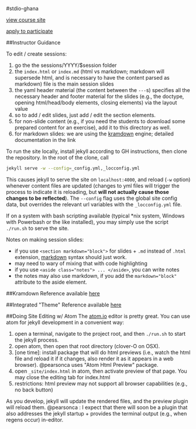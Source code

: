 #stdio-ghana

[view course site](http://pearsonca.github.io/stdio-ghana/)

[apply to participate](http://goo.gl/d68nbg)

##Instructor Guidance

To edit / create sessions:
 1. go the the sessions/YYYY/$session folder
 2. the `index.html` or `index.md` (html vs markdown; markdown will supersede
html, and is necessary to have the content parsed as markdown) file is the
main session slides
 3. the yaml header material (the content between the `---`s) specifies all the
necessary header and footer material for the slides (e.g., the doctype, opening
html/head/body elements, closing elements) via the layout value
 4. so to add / edit slides, just add / edit the section elements.
 5. for non-slide content (e.g., if you need the students to download some
prepared content for an exercise), add it to this directory as well.
 6. for markdown slides: we are using the [kramdown](http://kramdown.gettalong.org/syntax.html) engine; detailed documentation in the link

To run the site locally, install jekyll according to GH instructions, then clone
the repository.  In the root of the clone, call

``` bash
jekyll serve -w --config=_config.yml,_locconfig.yml
```

This causes jekyll to serve the site on `localhost:4000`, and reload (`-w` option) whenever
content files are updated (changes to yml files will trigger the process to
indicate it is reloading, but **will not actually cause those changes to be reflected**).
The `--config` flag uses the global site config data, but overrides the relevant
url variables with the `_locconfig.yml` file.

If on a system with bash scripting available (typical *nix system, Windows with
Powerbash or the like installed), you may simply use the script `./run.sh` to
serve the site.

Notes on making session slides:
- if you use `<section markdown="block">` for slides + `.md` instead of `.html`
extension, [markdown](https://github.com/adam-p/markdown-here/wiki/Markdown-Cheatsheet) syntax should just work.
- may need to wary of mixing that with code highlighting
- if you use `<aside class="notes"> ... </aside>`, you can write notes
- the notes may also use markdown, if you add the `markdown="block"` attribute
to the aside element.

##Kramdown Reference
available [here](http://kramdown.gettalong.org/syntax.html)

##Integrated "Theme" Reference
available [here](http://www.ece.rutgers.edu/~marsic/books/SE/projects/Restaurant/RestaurantAutomation.pdf)

##Doing Site Editing w/ Atom
The [atom.io](http://atom.io) editor is pretty great.  You can use atom for jekyll
development in a convenient way:

1. open a terminal, navigate to the project root, and then `./run.sh` to start
the jekyll process.
2. open atom, then open that root directory (clover-O on OSX).
3. [one time]: install package that will do html previews (i.e., watch the html
  file and reload it if it changes, also render it as it appears in a web browser).
  @pearsonca uses "Atom Html Preview" package.
4. open `_site/index.html` in atom, then activate preview of that page.  You may
close the editing tab for index.html
5. restrictions: html preview may not support all browser capabilities (e.g., no
  back button)

As you develop, jekyll will update the rendered files, and the preview plugin
will reload them.  @pearsonca : I expect that there will soon be a plugin that also addresses
the jekyll startup + provides the terminal output (e.g., when regens occur) in-editor.
